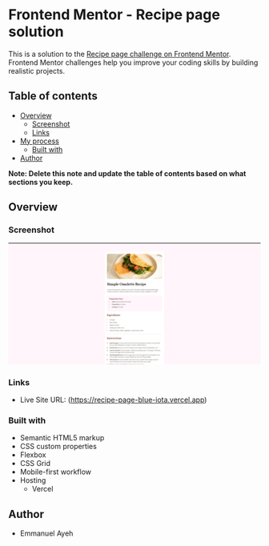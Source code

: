 # Frontend Mentor - Recipe page solution

This is a solution to the [Recipe page challenge on Frontend Mentor](https://www.frontendmentor.io/challenges/recipe-page-KiTsR8QQKm). Frontend Mentor challenges help you improve your coding skills by building realistic projects. 

## Table of contents

- [Overview](#overview)
  - [Screenshot](#screenshot)
  - [Links](#links)
- [My process](#my-process)
  - [Built with](#built-with)
- [Author](#author)


**Note: Delete this note and update the table of contents based on what sections you keep.**

## Overview

### Screenshot

![](./assets/images/Screenshot%202025-08-06%20173136.png)


### Links

- Live Site URL: (https://recipe-page-blue-iota.vercel.app)


### Built with

- Semantic HTML5 markup
- CSS custom properties
- Flexbox
- CSS Grid
- Mobile-first workflow
- Hosting
  - Vercel


## Author

- Emmanuel Ayeh


